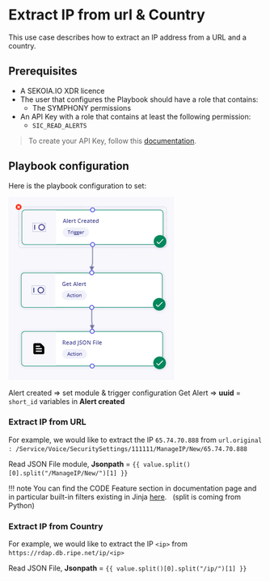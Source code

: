 # Extract IP from url & Country  

This use case describes how to extract an IP address from a URL and a country.  


## Prerequisites

- A SEKOIA.IO XDR licence
- The user that configures the Playbook should have a role that contains:
	* The SYMPHONY permissions
- An API Key with a role that contains at least the following permission:
	* `SIC_READ_ALERTS`

> To create your API Key, follow this [documentation](../../../getting_started/generate_api_keys.md).

## Playbook configuration

Here is the playbook configuration to set:

![Playbook ExtractIP](docs/assets/playbooks/library/UseCases/ExtractIP.png)

Alert created => set module & trigger configuration
Get Alert => **uuid** = `short_id` variables in **Alert created**


### Extract IP from URL

For example, we would like to extract the IP `65.74.70.888` from `url.original : /Service/Voice/SecuritySettings/111111/ManageIP/New/65.74.70.888`

Read JSON File module,  **Jsonpath** = `{{ value.split()[0].split("/ManageIP/New/")[1] }}`

   !!! note
   You can find the CODE Feature section in documentation page and in particular built-in filters existing in Jinja [here](https://jinja.palletsprojects.com/en/3.0.x/templates/#builtin-filters). 
   (split is coming from Python)

### Extract IP from Country

For example, we would like to extract the IP `<ip>` from  `https://rdap.db.ripe.net/ip/<ip>`

Read JSON File,  **Jsonpath** = `{{ value.split()[0].split("/ip/")[1] }}`
